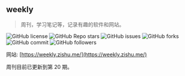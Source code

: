 ## weekly

> 周刊，学习笔记等，记录有趣的软件和网站。

![GitHub license](https://img.shields.io/github/license/98zi/weekly) ![GitHub Repo stars](https://img.shields.io/github/stars/98zi/weekly) ![GitHub issues](https://img.shields.io/github/issues/98zi/weekly) ![GitHub forks](https://img.shields.io/github/forks/98zi/weekly) ![GitHub commit](https://img.shields.io/github/commit-activity/t/98zi/weekly) ![GitHub followers](https://img.shields.io/github/followers/98zi)

网站: [https://weekly.zishu.me/](https://weekly.zishu.me/)

周刊目前已更新到第 20 期。  
